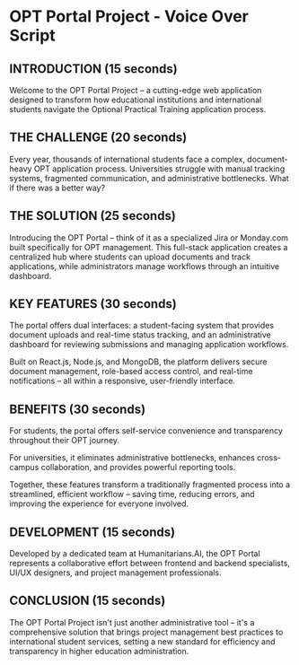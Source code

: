 # OPT Portal Project - Voice Over Script

## INTRODUCTION (15 seconds)
Welcome to the OPT Portal Project – a cutting-edge web application designed to transform how educational institutions and international students navigate the Optional Practical Training application process.

## THE CHALLENGE (20 seconds)
Every year, thousands of international students face a complex, document-heavy OPT application process. Universities struggle with manual tracking systems, fragmented communication, and administrative bottlenecks. What if there was a better way?

## THE SOLUTION (25 seconds)
Introducing the OPT Portal – think of it as a specialized Jira or Monday.com built specifically for OPT management. This full-stack application creates a centralized hub where students can upload documents and track applications, while administrators manage workflows through an intuitive dashboard.

## KEY FEATURES (30 seconds)
The portal offers dual interfaces: a student-facing system that provides document uploads and real-time status tracking, and an administrative dashboard for reviewing submissions and managing application workflows.

Built on React.js, Node.js, and MongoDB, the platform delivers secure document management, role-based access control, and real-time notifications – all within a responsive, user-friendly interface.

## BENEFITS (30 seconds)
For students, the portal offers self-service convenience and transparency throughout their OPT journey.

For universities, it eliminates administrative bottlenecks, enhances cross-campus collaboration, and provides powerful reporting tools.

Together, these features transform a traditionally fragmented process into a streamlined, efficient workflow – saving time, reducing errors, and improving the experience for everyone involved.

## DEVELOPMENT (15 seconds)
Developed by a dedicated team at Humanitarians.AI, the OPT Portal represents a collaborative effort between frontend and backend specialists, UI/UX designers, and project management professionals.

## CONCLUSION (15 seconds)
The OPT Portal Project isn't just another administrative tool – it's a comprehensive solution that brings project management best practices to international student services, setting a new standard for efficiency and transparency in higher education administration.
